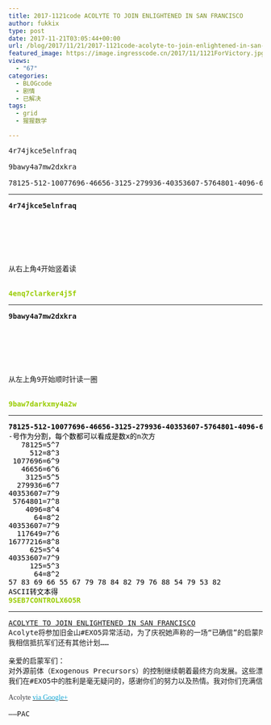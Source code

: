 ```yaml
---
title: 2017-1121code ACOLYTE TO JOIN ENLIGHTENED IN SAN FRANCISCO
author: fukkix
type: post
date: 2017-11-21T03:05:44+00:00
url: /blog/2017/11/21/2017-1121code-acolyte-to-join-enlightened-in-san-francisco/
featured_image: https://image.ingresscode.cn/2017/11/1121ForVictory.jpg?x-oss-process=image/resize,m_fill,w_700,h_220
views:
  - "67"
categories:
  - BLOGcode
  - 剧情
  - 已解决
tags:
  - grid
  - 猩猩数学

---
```

<pre>4r74jkce5elnfraq

9bawy4a7mw2dxkra

78125-512-10077696-46656-3125-279936-40353607-5764801-4096-64-40353607-117649-16777216-625-40353607-125-64-<!--more--></pre>

* * *

<pre><strong>4r74jkce5elnfraq
</strong>


<table border="0" cellpading="0" cellspacing="0"   >
  
  	
  
</table>

从右上角4开始竖着读

<strong>
<span style="color: #99cc00;">4enq7clarker4j5f</span></strong></pre>

* * *

<pre><strong>9bawy4a7mw2dxkra
</strong>


<table border="0" cellpading="0" cellspacing="0"   >
  
  	
  
</table>

从左上角9开始顺时针读一圈

<span style="color: #99cc00;"><strong>
9baw7darkxmy4a2w</strong></span></pre>

* * *

<pre><span style="color: #000000;"><strong>78125-512-10077696-46656-3125-279936-40353607-5764801-4096-64-40353607-117649-16777216-625-40353607-125-64-
</strong>-号作为分割，每个数都可以看成是数x的n次方
   78125=5^7
     512=8^3
 1077696=6^9
   46656=6^6
    3125=5^5
  279936=6^7
40353607=7^9
 5764801=7^8
    4096=8^4
      64=8^2
40353607=7^9
  117649=7^6
16777216=8^8
     625=5^4
40353607=7^9
     125=5^3
      64=8^2
57 83 69 66 55 67 79 78 84 82 79 76 88 54 79 53 82
ASCII转文本得
<span style="color: #99cc00;"><strong>9SEB7CONTROLX6O5R</strong></span></span></pre>

* * *

<pre><a href="http://investigate.ingress.com/2017/11/20/acolyte-to-join-enlightened-in-san-francisco/">ACOLYTE TO JOIN ENLIGHTENED IN SAN FRANCISCO</a>
Acolyte将参加旧金山#EXO5异常活动，为了庆祝她声称的一场“已确信”的启蒙阵营胜利。
我相信抵抗军们还有其他计划……

亲爱的启蒙军们：
对外源前体（Exogenous Precursors）的控制继续朝着最终方向发展。这些漂泊的碎片代表了我的朋友们的真正潜能，以及一种纯粹的、启蒙愿景引领着的未来。即便就在现在，他们也在成长。探索。特工们在访问Portal和建立Link的旅程中遇到形形色色的美景，吸取它们的能量。
我们在#EXO5中的胜利是毫无疑问的，感谢你们的努力以及热情。我对你们充满信心，期待在旧金山与你们一起庆祝这场胜利。

<span lang="EN-US" style="font-size: 10.5pt; font-family: Consolas; color: #3c3c41;">Acolyte </span><span lang="EN-US"><a href="https://plus.google.com/107293393622139455503/posts/QVqpFEDwPEo"><span style="font-size: 10.5pt; font-family: Consolas; color: #0da4d3;">via Google+</span></a>

——PAC</span></pre>